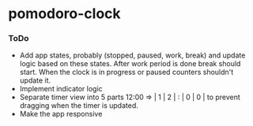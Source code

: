 # pomodoro-clock

### ToDo
- Add app states, probably (stopped, paused, work, break) and update logic based on these states. After work period is done break should start. When the clock is in progress or paused counters shouldn't update it.
- Implement indicator logic
- Separate timer view into 5 parts 12:00 => | 1 | 2 | : | 0 | 0 | to prevent dragging when the timer is updated. 
- Make the app responsive